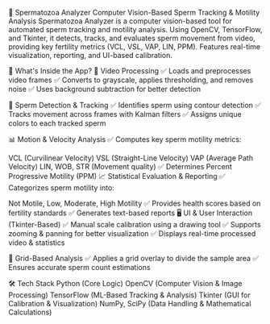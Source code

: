 🚀 Spermatozoa Analyzer
Computer Vision-Based Sperm Tracking & Motility Analysis
Spermatozoa Analyzer is a computer vision-based tool for automated sperm tracking and motility analysis. Using OpenCV, TensorFlow, and Tkinter, it detects, tracks, and evaluates sperm movement from video, providing key fertility metrics (VCL, VSL, VAP, LIN, PPM). Features real-time visualization, reporting, and UI-based calibration.

🧐 What's Inside the App?
🎥 Video Processing
✅ Loads and preprocesses video frames
✅ Converts to grayscale, applies thresholding, and removes noise
✅ Uses background subtraction for better detection

📍 Sperm Detection & Tracking
✅ Identifies sperm using contour detection
✅ Tracks movement across frames with Kalman filters
✅ Assigns unique colors to each tracked sperm

📊 Motion & Velocity Analysis
✅ Computes key sperm motility metrics:

VCL (Curvilinear Velocity)
VSL (Straight-Line Velocity)
VAP (Average Path Velocity)
LIN, WOB, STR (Movement quality)
✅ Determines Percent Progressive Motility (PPM)
📈 Statistical Evaluation & Reporting
✅ Categorizes sperm motility into:

Not Motile, Low, Moderate, High Motility
✅ Provides health scores based on fertility standards
✅ Generates text-based reports
🖥️ UI & User Interaction (Tkinter-Based)
✅ Manual scale calibration using a drawing tool
✅ Supports zooming & panning for better visualization
✅ Displays real-time processed video & statistics

📡 Grid-Based Analysis
✅ Applies a grid overlay to divide the sample area
✅ Ensures accurate sperm count estimations

🛠 Tech Stack
Python (Core Logic)
OpenCV (Computer Vision & Image Processing)
TensorFlow (ML-Based Tracking & Analysis)
Tkinter (GUI for Calibration & Visualization)
NumPy, SciPy (Data Handling & Mathematical Calculations)
